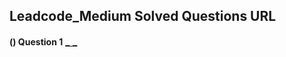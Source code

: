 ## Leadcode_Medium Solved Questions URL

**() Question 1** <a href="" target="_blank" style="font-size: 16px;dispaly:inline-block;">\_ \_</a> <br/>
